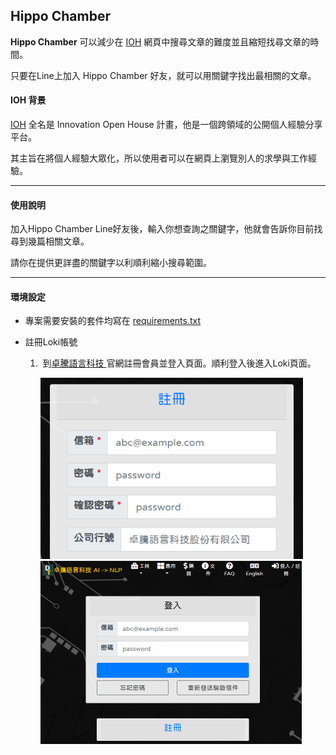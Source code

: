 ## Hippo Chamber 

**Hippo Chamber** 可以減少在 [IOH](https://ioh.tw/) 網頁中搜尋文章的難度並且縮短找尋文章的時間。

只要在Line上加入 Hippo Chamber 好友，就可以用關鍵字找出最相關的文章。

#### IOH 背景

[IOH](https://ioh.tw/) 全名是 Innovation Open House 計畫，他是一個跨領域的公開個人經驗分享平台。

其主旨在將個人經驗大眾化，所以使用者可以在網頁上瀏覽別人的求學與工作經驗。

***

#### 使用說明

加入Hippo Chamber Line好友後，輸入你想查詢之關鍵字，他就會告訴你目前找尋到幾篇相關文章。

請你在提供更詳盡的關鍵字以利順利縮小搜尋範圍。

***

#### 環境設定

- 專案需要安裝的套件均寫在 [requirements.txt](https://github.com/Joshua0128/dobby/blob/main/requirements.txt)

- 註冊Loki帳號

  1. ​	到[卓騰語言科技 ](https://api.droidtown.co/)官網註冊會員並登入頁面。順利登入後進入Loki頁面。

     <img src="https://raw.githubusercontent.com/Joshua0128/dobby/main/img/DT_register.png" alt="註冊 圖示" style="zoom:80%;" />

     <img src="https://raw.githubusercontent.com/Joshua0128/dobby/main/img/DT_login.png" alt="登入 圖示" style="zoom:50%;" />

     

     





